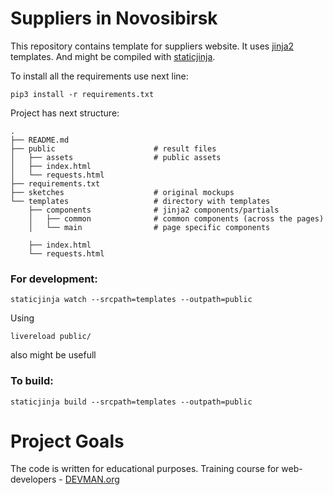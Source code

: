 # Suppliers in Novosibirsk

This repository contains template for suppliers website. It uses [jinja2](http://jinja.pocoo.org/) templates. And might be compiled with [staticjinja](https://staticjinja.readthedocs.io/).

To install all the requirements use next line:
```
pip3 install -r requirements.txt
```

Project has next structure:

```
.
├── README.md
├── public                      # result files
│   ├── assets                  # public assets
│   ├── index.html
│   └── requests.html
├── requirements.txt
├── sketches                    # original mockups
└── templates                   # directory with templates
    ├── components              # jinja2 components/partials
    │   ├── common              # common components (across the pages)
    │   └── main                # page specific components

    ├── index.html
    └── requests.html
```

### For development:

```
staticjinja watch --srcpath=templates --outpath=public
```

Using 
```
livereload public/
```
also might be usefull

### To build:

```
staticjinja build --srcpath=templates --outpath=public
```


# Project Goals

The code is written for educational purposes. Training course for web-developers - [DEVMAN.org](https://devman.org)
